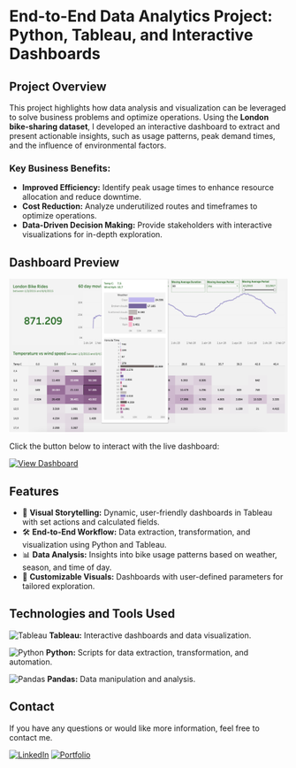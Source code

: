 # End-to-End Data Analytics Project: Python, Tableau, and Interactive Dashboards

## Project Overview
This project highlights how data analysis and visualization can be leveraged to solve business problems and optimize operations. Using the **London bike-sharing dataset**, I developed an interactive dashboard to extract and present actionable insights, such as usage patterns, peak demand times, and the influence of environmental factors. 

### Key Business Benefits:
- **Improved Efficiency:** Identify peak usage times to enhance resource allocation and reduce downtime.
- **Cost Reduction:** Analyze underutilized routes and timeframes to optimize operations.
- **Data-Driven Decision Making:** Provide stakeholders with interactive visualizations for in-depth exploration.

## Dashboard Preview

[![Interactive Dashboard](Interactive%20Dashboard%20-%20London%20Bike%20Rides.png)](https://public.tableau.com/views/Book1_17375082191610/Dashboard1?:language=es-ES&:sid=&:redirect=auth&:display_count=n&:origin=viz_share_link)

Click the button below to interact with the live dashboard:

<a href="https://public.tableau.com/views/Book1_17375082191610/Dashboard1?:language=es-ES&:sid=&:redirect=auth&:display_count=n&:origin=viz_share_link" target="_blank">
  <img src="https://img.shields.io/badge/View_Dashboard-0077B5?style=for-the-badge&logo=Tableau&logoColor=white" alt="View Dashboard">
</a>


## Features
- 🎨 **Visual Storytelling:** Dynamic, user-friendly dashboards in Tableau with set actions and calculated fields.
- 🛠️ **End-to-End Workflow:** Data extraction, transformation, and visualization using Python and Tableau.
- 📊 **Data Analysis:** Insights into bike usage patterns based on weather, season, and time of day.
- 🚴 **Customizable Visuals:** Dashboards with user-defined parameters for tailored exploration.

## Technologies and Tools Used

<p><img src="https://img.icons8.com/color/48/000000/tableau-software.png" alt="Tableau" width="20" height="20"/> <b>Tableau:</b> Interactive dashboards and data visualization.</p>
<p><img src="https://img.icons8.com/color/48/000000/python--v1.png" alt="Python" width="20" height="20"/> <b>Python:</b> Scripts for data extraction, transformation, and automation.</p>
<p><img src="https://img.icons8.com/color/48/000000/pandas.png" alt="Pandas" width="20" height="20"/> <b>Pandas:</b> Data manipulation and analysis.</p>


## Contact

If you have any questions or would like more information, feel free to contact me.

<a href="https://www.linkedin.com/in/jeanpaulomv/"><img src="https://img.shields.io/badge/jeanpaulomv-0077B5?style=for-the-badge&logo=linkedin&logoColor=white" alt="LinkedIn" height="30"></a>
<a href="https://www.datascienceportfol.io/jeanpaulomv"><img src="https://img.shields.io/badge/Portfolio-255E63?style=for-the-badge&logo=About.me&logoColor=white" alt="Portfolio" height="30"></a>

